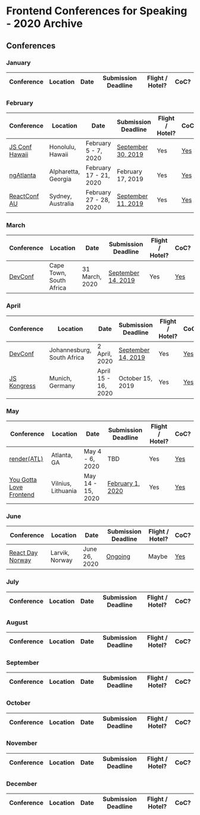 # Frontend Conferences for Speaking - 2020 Archive

## Conferences

### January

| Conference | Location | Date | Submission Deadline | Flight / Hotel? | CoC? |
| ---------- | -------- | ---- | ------------------- | ------------------------ | ---- |

### February

| Conference | Location | Date | Submission Deadline | Flight / Hotel? | CoC? |
| ---------- | -------- | ---- | ------------------- | ------------------------ | ---- |
| [JS Conf Hawaii](https://www.jsconfhi.com/) | Honolulu, Hawaii | February 5 - 7, 2020 | [September 30, 2019](https://sessionize.com/jsconf-hawaii-2020) | Yes | [Yes](https://www.jsconfhi.com/code-of-conduct) |
| [ngAtlanta](https://ng-atl.org/) | Alpharetta, Georgia | February 17 - 21, 2020 | February 17, 2019 | Yes | [Yes](https://ng-atl.org/code-of-conduct/) |
| [ReactConf AU](https://reactconfau.com/) | Sydney, Australia | February 27 - 28, 2020 | [September 11, 2019](https://docs.google.com/forms/d/e/1FAIpQLSctrL8SseHvk8uLCBI1DXfAW0Ig0owttvX65WaaJndkwdbHlA/viewform) | Yes | [Yes](https://reactconfau.com/code-of-conduct) |

### March

| Conference | Location | Date | Submission Deadline | Flight / Hotel? | CoC? |
| ---------- | -------- | ---- | ------------------- | ------------------------ | ---- |
| [DevConf](https://www.devconf.co.za/) | Cape Town, South Africa | 31 March, 2020 | [September 14, 2019](https://sessionize.com/devconf2020/) | Yes | [Yes](https://www.devconf.co.za/codeofconduct) |

### April

| Conference | Location | Date | Submission Deadline | Flight / Hotel? | CoC? |
| ---------- | -------- | ---- | ------------------- | ------------------------ | ---- |
| [DevConf](https://www.devconf.co.za/) | Johannesburg, South Africa | 2 April, 2020 | [September 14, 2019](https://sessionize.com/devconf2020/) | Yes | [Yes](https://www.devconf.co.za/codeofconduct) |
| [JS Kongress](https://js-kongress.de/) | Munich, Germany | April 15 - 16, 2020 |  October 15, 2019 | Yes | [Yes](https://js-kongress.de/code-of-conduct/) |

### May

| Conference | Location | Date | Submission Deadline | Flight / Hotel? | CoC? |
| ---------- | -------- | ---- | ------------------- | ------------------------ | ---- |
| [render(ATL)](https://www.renderatl.com/) | Atlanta, GA | May 4 - 6, 2020 | TBD | Yes | [Yes](https://www.renderatl.com/code-of-conduct) |
| [You Gotta Love Frontend](https://lithuania.yglfconf.com) | Vilnius, Lithuania | May 14 - 15, 2020 | [February 1, 2020](https://docs.google.com/forms/d/e/1FAIpQLSfSxD7p1_DzB641xXTWP8TDTeMtcuAtpw88sna5fyxSSTpY4w/viewform) | Yes | [Yes](https://lithuania.yglfconf.com/code-of-conduct) |

### June

| Conference | Location | Date | Submission Deadline | Flight / Hotel? | CoC? |
| ---------- | -------- | ---- | ------------------- | ------------------------ | ---- |
| [React Day Norway](https://reactnorway.com/) | Larvik, Norway | June 26, 2020 | [Ongoing](https://docs.google.com/forms/d/e/1FAIpQLSdSDgrLTXgQtVJ_VSYPO9EysGEHpDSdPSRf-xn74pSp_QLJdA/viewform) | Maybe | [Yes](https://berlincodeofconduct.org/) |

### July

| Conference | Location | Date | Submission Deadline | Flight / Hotel? | CoC? |
| ---------- | -------- | ---- | ------------------- | ------------------------ | ---- |

### August

| Conference | Location | Date | Submission Deadline | Flight / Hotel? | CoC? |
| ---------- | -------- | ---- | ------------------- | ------------------------ | ---- |

### September

| Conference | Location | Date | Submission Deadline | Flight / Hotel? | CoC? |
| ---------- | -------- | ---- | ------------------- | ------------------------ | ---- |

### October

| Conference | Location | Date | Submission Deadline | Flight / Hotel? | CoC? |
| ---------- | -------- | ---- | ------------------- | ------------------------ | ---- |

### November

| Conference | Location | Date | Submission Deadline | Flight / Hotel? | CoC? |
| ---------- | -------- | ---- | ------------------- | ------------------------ | ---- |

### December

| Conference | Location | Date | Submission Deadline | Flight / Hotel? | CoC? |
| ---------- | -------- | ---- | ------------------- | ------------------------ | ---- |
